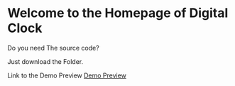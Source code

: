# Welcome to the Homepage of Digital Clock
Do you need The source code?

Just download the Folder.

Link to the Demo Preview
[Demo Preview]()
